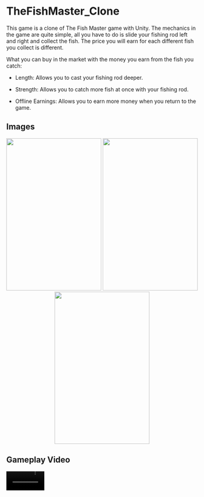 # TheFishMaster_Clone
This game is a clone of The Fish Master game with Unity. The mechanics in the game are quite simple, all you have to do is slide your fishing rod left and right and collect the fish.
The price you will earn for each different fish you collect is different.

What you can buy in the market with the money you earn from the fish you catch:

- Length: Allows you to cast your fishing rod deeper.

- Strength: Allows you to catch more fish at once with your fishing rod.

- Offline Earnings: Allows you to earn more money when you return to the game.


## Images
<p align="center">
<img src="https://user-images.githubusercontent.com/60680749/151640250-9666dd54-55c2-435c-8cfb-999310fe847a.png" width="250" height="400">
<img src="https://user-images.githubusercontent.com/60680749/151640252-3a55be26-9bc9-4550-ac40-1c0e21b32520.png" width="250" height="400">
<img src="https://user-images.githubusercontent.com/60680749/151640254-628bd46d-93d7-4a95-8369-d8c2a5351c69.png" width="250" height="400">
</p>

## Gameplay Video
<video src="https://user-images.githubusercontent.com/60680749/151640147-f0dcc800-c5b5-4e34-9fbd-a2b241124050.mp4" width=100>

